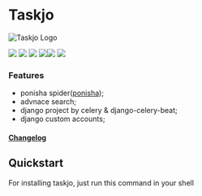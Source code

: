 # Taskjo

![Taskjo Logo](https://fadoo.s3.ir-thr-at1.arvanstorage.com/taskjo-fa.png)

![](https://img.shields.io/github/stars/taskjo/taskjo-django) ![](https://img.shields.io/github/forks/taskjo/taskjo-django) ![](https://img.shields.io/github/issues/taskjo/taskjo-django) ![](https://img.shields.io/github/issues-pr/taskjo/taskjo-django)![](https://img.shields.io/github/last-commit/taskjo/taskjo-django)
![](https://img.shields.io/github/languages/top/taskjo/taskjo-django?label=python)


### Features

- ponisha spider([ponisha](https://ponisha.ir/search/projects));
- advnace search;
- django project by celery & django-celery-beat;
- django custom accounts;

#### [Changelog](/CHANGELOG.md)
## Quickstart

For installing taskjo, just run this command in your shell

```bash

```